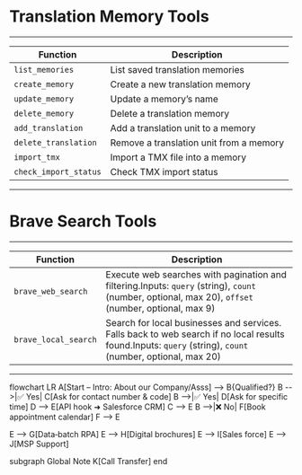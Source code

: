 # Translation Memory Tools

---

| Function                | Description                               |
|------------------------|-------------------------------------------|
| `list_memories`       | List saved translation memories           |
| `create_memory`       | Create a new translation memory           |
| `update_memory`       | Update a memory’s name                    |
| `delete_memory`       | Delete a translation memory               |
| `add_translation`     | Add a translation unit to a memory        |
| `delete_translation`  | Remove a translation unit from a memory   |
| `import_tmx`          | Import a TMX file into a memory           |
| `check_import_status` | Check TMX import status                   |

---













# Brave Search Tools

---

| Function              | Description                                                                                       |
|-----------------------|---------------------------------------------------------------------------------------------------|
| `brave_web_search`    | Execute web searches with pagination and filtering.Inputs: `query` (string), `count` (number, optional, max 20), `offset` (number, optional, max 9) | 
| `brave_local_search`  | Search for local businesses and services. Falls back to web search if no local results found.Inputs: `query` (string), `count` (number, optional, max 20) | 

---









flowchart LR
  A[Start – Intro: About our Company/Asss] --> B{Qualified?}
  B -->|✅ Yes| C[Ask for contact number & code]
  B -->|✅ Yes| D[Ask for specific time]
  D --> E[API hook ➜ Salesforce CRM]
  C --> E
  B -->|❌ No| F[Book appointment calendar]
  F --> E
  
  E --> G[Data‑batch RPA]
  E --> H[Digital brochures]
  E --> I[Sales force]
  E --> J[MSP Support]

  subgraph Global Note
    K[Call Transfer]
  end

